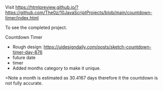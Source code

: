 Visit 
https://htmlpreview.github.io/?https://github.com/The0z/10JavaScriptProjects/blob/main/countdown-timer/index.html

To see the completed project.

Countdown Timer
- Rough design: https://uidesigndaily.com/posts/sketch-countdown-timer-day-876
- future date
- timer
- Added months category to make it unique.

=Note a month is estimated as 30.4167 days therefore it the countdown is not fully accurate.
